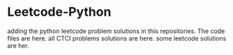 # Leetcode-Python
adding the python leetcode problem solutions in this repositories. 
The code files are here.
all CTCI problems solutions are here.
some leetcode solutions are her.











































































































































































































































































































































































































































































































































































